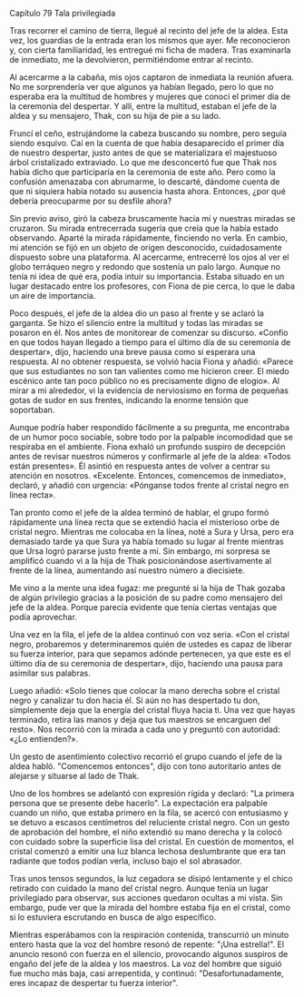 
Capítulo 79 Tala privilegiada

Tras recorrer el camino de tierra, llegué al recinto del jefe de la aldea. Esta vez, los guardias de la entrada eran los mismos que ayer. Me reconocieron y, con cierta familiaridad, les entregué mi ficha de madera. Tras examinarla de inmediato, me la devolvieron, permitiéndome entrar al recinto.

Al acercarme a la cabaña, mis ojos captaron de inmediata la reunión afuera. No me sorprendería ver que algunos ya habían llegado, pero lo que no esperaba era la multitud de hombres y mujeres que conocí el primer día de la ceremonia del despertar. Y allí, entre la multitud, estaban el jefe de la aldea y su mensajero, Thak, con su hija de pie a su lado.

Fruncí el ceño, estrujándome la cabeza buscando su nombre, pero seguía siendo esquivo. Caí en la cuenta de que había desaparecido el primer día de nuestro despertar, justo antes de que se materializara el majestuoso árbol cristalizado extraviado. Lo que me desconcertó fue que Thak nos había dicho que participaría en la ceremonia de este año. Pero como la confusión amenazaba con abrumarme, lo descarté, dándome cuenta de que ni siquiera había notado su ausencia hasta ahora. Entonces, ¿por qué debería preocuparme por su desfile ahora?

Sin previo aviso, giró la cabeza bruscamente hacia mí y nuestras miradas se cruzaron. Su mirada entrecerrada sugería que creía que la había estado observando. Aparté la mirada rápidamente, finciendo no verla. En cambio, mi atención se fijó en un objeto de origen desconocido, cuidadosamente dispuesto sobre una plataforma. Al acercarme, entrecerré los ojos al ver el globo terráqueo negro y redondo que sostenía un palo largo. Aunque no tenía ni idea de qué era, podía intuir su importancia. Estaba situado en un lugar destacado entre los profesores, con Fiona de pie cerca, lo que le daba un aire de importancia.

Poco después, el jefe de la aldea dio un paso al frente y se aclaró la garganta. Se hizo el silencio entre la multitud y todas las miradas se posaron en él. Nos antes de monitorear de comenzar su discurso. «Confío en que todos hayan llegado a tiempo para el último día de su ceremonia de despertar», dijo, haciendo una breve pausa como si esperara una respuesta. Al no obtener respuesta, se volvió hacia Fiona y añadió: «Parece que sus estudiantes no son tan valientes como me hicieron creer. El miedo escénico ante tan poco público no es precisamente digno de elogio». Al mirar a mi alrededor, vi la evidencia de nerviosismo en forma de pequeñas gotas de sudor en sus frentes, indicando la enorme tensión que soportaban.

Aunque podría haber respondido fácilmente a su pregunta, me encontraba de un humor poco sociable, sobre todo por la palpable incomodidad que se respiraba en el ambiente. Fiona exhaló un profundo suspiro de decepción antes de revisar nuestros números y confirmarle al jefe de la aldea: «Todos están presentes». Él asintió en respuesta antes de volver a centrar su atención en nosotros. «Excelente. Entonces, comencemos de inmediato», declaró, y añadió con urgencia: «Pónganse todos frente al cristal negro en línea recta».

Tan pronto como el jefe de la aldea terminó de hablar, el grupo formó rápidamente una línea recta que se extendió hacia el misterioso orbe de cristal negro. Mientras me colocaba en la línea, noté a Sura y Ursa, pero era demasiado tarde ya que Sura ya había tomado su lugar al frente mientras que Ursa logró pararse justo frente a mí. Sin embargo, mi sorpresa se amplificó cuando vi a la hija de Thak posicionándose asertivamente al frente de la línea, aumentando así nuestro número a diecisiete.

Me vino a la mente una idea fugaz: me pregunté si la hija de Thak gozaba de algún privilegio gracias a la posición de su padre como mensajero del jefe de la aldea. Porque parecía evidente que tenía ciertas ventajas que podía aprovechar.

Una vez en la fila, el jefe de la aldea continuó con voz seria. «Con el cristal negro, probaremos y determinaremos quién de ustedes es capaz de liberar su fuerza interior, para que sepamos adónde pertenecen, ya que este es el último día de su ceremonia de despertar», dijo, haciendo una pausa para asimilar sus palabras.

Luego añadió: «Solo tienes que colocar la mano derecha sobre el cristal negro y canalizar tu don hacia él. Si aún no has despertado tu don, simplemente deja que la energía del cristal fluya hacia ti. Una vez que hayas terminado, retira las manos y deja que tus maestros se encarguen del resto». Nos recorrió con la mirada a cada uno y preguntó con autoridad: «¿Lo entienden?».

Un gesto de asentimiento colectivo recorrió el grupo cuando el jefe de la aldea habló. "Comencemos entonces", dijo con tono autoritario antes de alejarse y situarse al lado de Thak.

Uno de los hombres se adelantó con expresión rígida y declaró: "La primera persona que se presente debe hacerlo". La expectación era palpable cuando un niño, que estaba primero en la fila, se acercó con entusiasmo y se detuvo a escasos centímetros del reluciente cristal negro. Con un gesto de aprobación del hombre, el niño extendió su mano derecha y la colocó con cuidado sobre la superficie lisa del cristal. En cuestión de momentos, el cristal comenzó a emitir una luz blanca lechosa deslumbrante que era tan radiante que todos podían verla, incluso bajo el sol abrasador.

Tras unos tensos segundos, la luz cegadora se disipó lentamente y el chico retirado con cuidado la mano del cristal negro. Aunque tenía un lugar privilegiado para observar, sus acciones quedaron ocultas a mi vista. Sin embargo, pude ver que la mirada del hombre estaba fija en el cristal, como si lo estuviera escrutando en busca de algo específico.

Mientras esperábamos con la respiración contenida, transcurrió un minuto entero hasta que la voz del hombre resonó de repente: "¡Una estrella!". El anuncio resonó con fuerza en el silencio, provocando algunos suspiros de engaño del jefe de la aldea y los maestros. La voz del hombre que siguió fue mucho más baja, casi arrepentida, y continuó: "Desafortunadamente, eres incapaz de despertar tu fuerza interior".